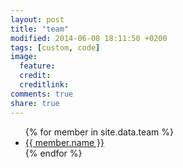 ```yaml
---
layout: post
title: "team"
modified: 2014-06-08 18:11:50 +0200
tags: [custom, code]
image:
  feature: 
  credit: 
  creditlink: 
comments: true
share: true
---
```


<ul>
{% for member in site.data.team %}
  <li>
    <a href="mailto:{{ member.email }}">
      {{ member.name }}
    </a>
  </li>
{% endfor %}
</ul>